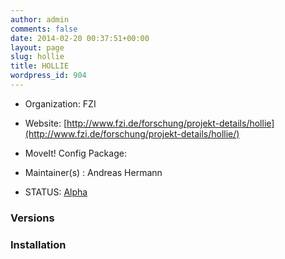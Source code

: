 ```yaml
---
author: admin
comments: false
date: 2014-02-20 00:37:51+00:00
layout: page
slug: hollie
title: HOLLIE
wordpress_id: 904
---
```



	
  * Organization: FZI

	
  * Website: [http://www.fzi.de/forschung/projekt-details/hollie](http://www.fzi.de/forschung/projekt-details/hollie/)

	
  * MoveIt! Config Package:

	
  * Maintainer(s) : Andreas Hermann

	
  * STATUS: [Alpha](/about/moveit-status#status-code-robots)




### Versions








### Installation






